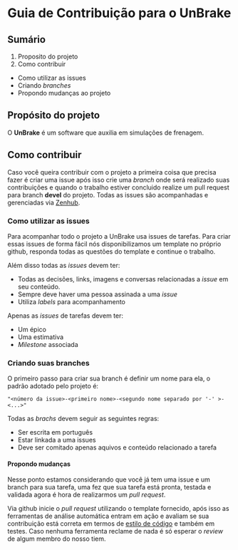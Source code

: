 # Guia de Contribuição para o UnBrake

## Sumário

1. Proposito do projeto
2. Como contribuir
* Como utilizar as issues
* Criando *branches*
* Propondo mudanças ao projeto

## Propósito do projeto

O **UnBrake** é um software que auxilia em simulações de frenagem.

## Como contribuir

Caso você queira contribuir com o projeto a primeira coisa que precisa fazer é
criar uma issue após isso crie uma *branch* onde será realizado suas
contribuições e quando o trabalho estiver concluido realize um pull request
para branch **devel** do projeto. Todas as issues são acompanhadas e gerenciadas
via [Zenhub](https://www.zenhub.com/).

### Como utilizar as issues

Para acompanhar todo o projeto a UnBrake usa issues de tarefas. Para criar essas
issues de forma fácil nós disponibilizamos um template no próprio github,
responda todas as questões do template e continue o trabalho.

Além disso todas as *issues* devem ter:

* Todas as decisões, links, imagens e conversas relacionadas a *issue* em seu conteúdo.
* Sempre deve haver uma pessoa assinada a uma *issue*
* Utiliza *labels* para acompanhamento

Apenas as *issues* de tarefas devem ter:

* Um épico
* Uma estimativa
* *Milestone* associada

### Criando suas branches

O primeiro passo para criar sua branch é definir um nome para ela, o padrão
adotado pelo projeto é:

```
"<número da issue>-<primeiro nome>-<segundo nome separado por '-' >-<...>"
```

Todas as *brachs* devem seguir as seguintes regras:

* Ser escrita em português
* Estar linkada a uma issues
* Deve ser comitado apenas aquivos e conteúdo relacionado a tarefa

#### Propondo mudanças

Nesse ponto estamos considerando que você já tem uma issue e um branch para sua
tarefa, uma fez que sua tarefa está pronta, testada e validada agora é hora de
realizarmos um *pull request*.

Via github inicie o *pull request* utilizando o template fornecido, após isso as
ferramentas de análise automática entram em ação e avaliam se sua contribuição
está correta em termos de [estilo de código]() e também em testes. Caso nenhuma
ferramenta reclame de nada é só esperar o *review* de algum membro do nosso tiem.
